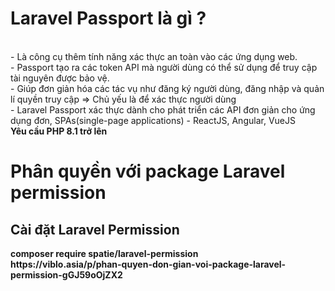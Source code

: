 <h1>Laravel Passport là gì ?</h1>
<br>- Là công cụ thêm tính năng xác thực an toàn vào các ứng dụng web.
<br>- Passport tạo ra các token API mà người dùng có thể sử dụng để truy cập tài nguyên được bảo vệ.
<br>- Giúp đơn giản hóa các tác vụ như đăng ký người dùng, đăng nhập và quản lí quyền truy cập => Chủ yếu là để xác thực người dùng
<br>- Laravel Passport xác thực dành cho phát triển các API đơn giản cho ứng dụng đơn, SPAs(single-page applications) - ReactJS, Angular, VueJS
<br>
<b>Yêu cầu PHP 8.1 trở lên</h1>
<br>
<h1>Phân quyền với package Laravel permission</h1>
<h2>Cài đặt Laravel Permission</h2>
composer require spatie/laravel-permission
<br>https://viblo.asia/p/phan-quyen-don-gian-voi-package-laravel-permission-gGJ59oOjZX2
